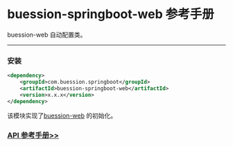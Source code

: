 # buession-springboot-web 参考手册


buession-web 自动配置类。


---

### 安装

```xml
<dependency>
    <groupId>com.buession.springboot</groupId>
    <artifactId>buession-springboot-web</artifactId>
    <version>x.x.x</version>
</dependency>
```


该模块实现了[buession-web](https://www.buession.com/manual/2.0/web/index.html) 的初始化。


### [API 参考手册>>](https://javadoc.io/static/com.buession.springboot/uession-springboot-web/2.0.1/)